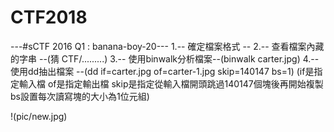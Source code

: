 # CTF2018
---#sCTF 2016 Q1 : banana-boy-20---
1.-- 確定檔案格式 --
2.-- 查看檔案內藏的字串 --(猜 CTF/.........)
3.-- 使用binwalk分析檔案--(binwalk carter.jpg)
4.-- 使用dd抽出檔案 --(dd if=carter.jpg of=carter-1.jpg skip=140147 bs=1)
(if是指定輸入檔
 of是指定輸出檔
 skip是指定從輸入檔開頭跳過140147個塊後再開始複製
 bs設置每次讀寫塊的大小為1位元組)

!(pic/new.jpg)
